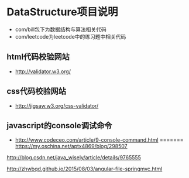 # DataStructure项目说明
- com/bill包下为数据结构与算法相关代码
- com/leetcode为leetcode中的练习题中相关代码

## html代码校验网站
- http://validator.w3.org/

## css代码校验网站
- http://jigsaw.w3.org/css-validator/

## javascript的console调试命令
- http://www.codeceo.com/article/9-console-command.html
=======
https://my.oschina.net/aptx4869/blog/298507

http://blog.csdn.net/java_wisely/article/details/9765555

http://zhwbqd.github.io/2015/08/03/angular-file-springmvc.html
